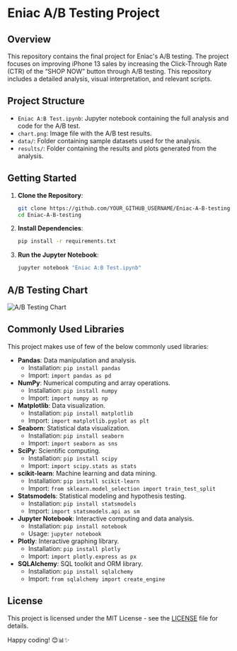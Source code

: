 # Eniac A/B Testing Project

## Overview
This repository contains the final project for Eniac's A/B testing. The project focuses on improving iPhone 13 sales by increasing the Click-Through Rate (CTR) of the “SHOP NOW” button through A/B testing. This repository includes a detailed analysis, visual interpretation, and relevant scripts.

## Project Structure
- `Eniac A:B Test.ipynb`: Jupyter notebook containing the full analysis and code for the A/B test.
- `chart.png`: Image file with the A/B test results.
- `data/`: Folder containing sample datasets used for the analysis.
- `results/`: Folder containing the results and plots generated from the analysis.

## Getting Started
1. **Clone the Repository**:
    ```sh
    git clone https://github.com/YOUR_GITHUB_USERNAME/Eniac-A-B-testing.git
    cd Eniac-A-B-testing
    ```
2. **Install Dependencies**:
    ```sh
    pip install -r requirements.txt
    ```
3. **Run the Jupyter Notebook**:
    ```sh
    jupyter notebook "Eniac A:B Test.ipynb"
    ```
## A/B Testing Chart
![A/B Testing Chart](chart.png)

## Commonly Used Libraries
This project makes use of few of the below commonly used libraries:
- **Pandas**: Data manipulation and analysis.
  - Installation: `pip install pandas`
  - Import: `import pandas as pd`
- **NumPy**: Numerical computing and array operations.
  - Installation: `pip install numpy`
  - Import: `import numpy as np`
- **Matplotlib**: Data visualization.
  - Installation: `pip install matplotlib`
  - Import: `import matplotlib.pyplot as plt`
- **Seaborn**: Statistical data visualization.
  - Installation: `pip install seaborn`
  - Import: `import seaborn as sns`
- **SciPy**: Scientific computing.
  - Installation: `pip install scipy`
  - Import: `import scipy.stats as stats`
- **scikit-learn**: Machine learning and data mining.
  - Installation: `pip install scikit-learn`
  - Import: `from sklearn.model_selection import train_test_split`
- **Statsmodels**: Statistical modeling and hypothesis testing.
  - Installation: `pip install statsmodels`
  - Import: `import statsmodels.api as sm`
- **Jupyter Notebook**: Interactive computing and data analysis.
  - Installation: `pip install notebook`
  - Usage: `jupyter notebook`
- **Plotly**: Interactive graphing library.
  - Installation: `pip install plotly`
  - Import: `import plotly.express as px`
- **SQLAlchemy**: SQL toolkit and ORM library.
  - Installation: `pip install sqlalchemy`
  - Import: `from sqlalchemy import create_engine`

## License
This project is licensed under the MIT License - see the [LICENSE](LICENSE) file for details.

Happy coding! 😊📊✨

